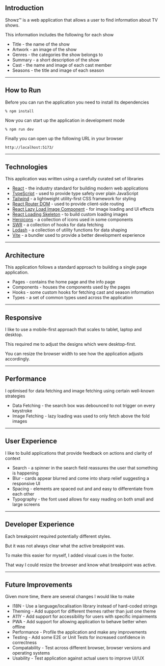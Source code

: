 ## Introduction
Showz™️ is a web application that allows a user to find information about TV shows.

This information includes the following for each show
- Title - the name of the show
- Artwork - an image of the show
- Genres - the categories the show belongs to
- Summary - a short description of the show
- Cast - the name and image of each cast member
- Seasons - the title and image of each season

---

## How to Run
Before you can run the application you need to install its dependencies

```
% npm install
```

Now you can start up the application in development mode

```
% npm run dev
```

Finally you can open up the following URL in your browser

```
http://localhost:5173/
```

---

## Technologies
This application was written using a carefully curated set of libraries

- [React](https://reactjs.org/) - the industry standard for building modern web applications 
- [TypeScript](https://www.typescriptlang.org/) - used to provide type safety over plain JavaScript
- [Tailwind](https://tailwindcss.com/) - a lightweight utility-first CSS framework for styling
- [React Router DOM](https://reactrouter.com/) - used to provide client-side routing
- [React Lazy Load Image Component](https://github.com/Aljullu/react-lazy-load-image-component) - for image loading and UI effects
- [React Loading Skeleton](https://www.npmjs.com/package/react-loading-skeleton) - to build custom loading images
- [Heroicons](https://heroicons.com/) - a collection of icons used in some components
- [SWR](https://swr.vercel.app/) - a collection of hooks for data fetching 
- [Lodash](https://lodash.com/) - a collection of utility functions for data shaping
- [Vite](https://vitejs.dev/) - a bundler used to provide a better development experience

---

## Architecture
This application follows a standard approach to building a single page application.
- Pages - contains the home page and the info page
- Components - houses the components used by the pages
- Hooks - some custom hooks for fetching cast and season information
- Types - a set of common types used across the application

---

## Responsive
I like to use a mobile-first approach that scales to tablet, laptop and desktop.

This required me to adjust the designs which were desktop-first.

You can resize the browser width to see how the application adjusts accordingly.

---

## Performance
I optimised for data fetching and image fetching using certain well-known strategies
- Data Fetching - the search box was debounced to not trigger on every keystroke
- Image Fetching - lazy loading was used to only fetch above the fold images

---

## User Experience
I like to build applications that provide feedback on actions and clarity of context
- Search - a spinner in the search field reassures the user that something is happening
- Blur - cards appear blurred and come into sharp relief suggesting a responsive UI
- Spacing - elements are spaced out and and easy to differentiate from each other 
- Typography - the font used allows for easy reading on both small and large screens

---

## Developer Experience
Each breakpoint required potentially different styles.

But it was not always clear what the active breakpoint was.

To make this easier for myself, I added visual cues in the footer.

That way I could resize the browser and know what breakpoint was active.

---

## Future Improvements
Given more time, there are several changes I would like to make
- I18N - Use a language/localisation library instead of hard-coded strings
- Theming - Add support for different themes rather than just one theme
- A11Y - Add support for accessibility for users with specific impairments
- PWA - Add support for allowing application to behave better when offline
- Performance - Profile the application and make any improvements
- Testing - Add some E2E or Unit Tests for increased confidence in correctness
- Compatability - Test across different browser, browser versions and operating systems
- Usability - Test application against actual users to improve UI/UX
